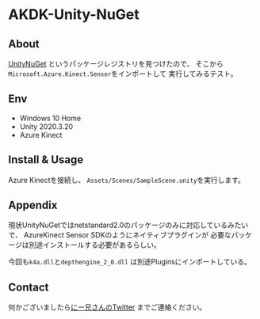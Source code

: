 # AKDK-Unity-NuGet

## About

[UnityNuGet](https://github.com/xoofx/UnityNuGet)
というパッケージレジストリを見つけたので、
そこから`Microsoft.Azure.Kinect.Sensor`をインポートして
実行してみるテスト。

## Env

- Windows 10 Home
- Unity 2020.3.20
- Azure Kinect

## Install & Usage

Azure Kinectを接続し、
`Assets/Scenes/SampleScene.unity`を実行します。

## Appendix

現状UnityNuGetではnetstandard2.0のパッケージのみに対応しているみたいで、
AzureKinect Sensor SDKのようにネイティブプラグインが
必要なパッケージは別途インストールする必要があるらしい。

今回も`k4a.dll`と`depthengine_2_0.dll`
は別途Pluginsにインポートしている。

## Contact

何かございましたら[にー兄さんのTwitter](https://twitter.com/ninisan_drumath)
までご連絡ください。

